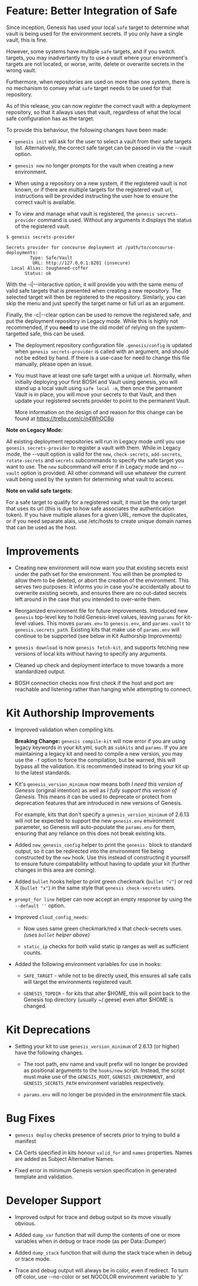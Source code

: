 # Feature: Better Integration of Safe

Since inception, Genesis has used your local `safe` target to determine what
vault is being used for the environment secrets.  If you only have a single
vault, this is fine.

However, some systems have multiple `safe` targets, and if you switch targets,
you may inadvertantly try to use a vault where your environment's targets are
not located, or worse, write, delete or overwrite secrets in the wrong
vault.

Furthermore, when repositories are used on more than one system, there is no
mechanism to convey what `safe` target needs to be used for that repository.

As of this release, you can now _register_ the correct vault with a deployment
repository, so that it always uses that vault, regardless of what the local
safe configuration has as the target.

To provide this behaviour, the following changes have been made:

- `genesis init` will ask for the user to select a vault from their safe
  targets list.  Alternatively, the correct safe target can be passed in via
  the --vault <target> option.

- `genesis new` no longer prompts for the vault when creating a new
  environment.

- When using a repository on a new system, if the registered vault is not
  known, or if there are multiple targets for the registered vault url,
  instructions will be provided instructing the user how to ensure the
  correct vault is available.

- To view and manage what vault is registered, the `genesis secrets-provider`
  command is used.  Without any arguments it displays the status of the
  registered vault.

```
$ genesis secrets-provider

Secrets provider for concourse deployment at /path/to/concourse-deployments:
         Type: Safe/Vault
          URL: http://127.0.0.1:8201 (insecure)
  Local Alias: toughened-coffer
       Status: ok
```

  With the -i|--interactive option, it will provide you with the same menu of
  valid safe targets that is presented when creating a new repository.  The
  selected target will then be registered to the repository.  Similarly, you
  can skip the menu and just specify the target name or full url as an
  argument.

  Finally, the -c|--clear option can be used to remove the registered safe,
  and put the deployment repository in Legacy mode.  While this is highly not
  recommended, if you **need** to use the old model of relying on the system-
  targetted safe, this can be used.

- The deployment repository configuration file `.genesis/config` is updated
  when `genesis secrets-provider` is called with an argument, and should not
  be edited by hand.  If there is a use-case for need to change this file
  manually, please open an issue.

- You must have at least one safe target with a unique url.  Normally, when
  initially deploying your first BOSH and Vault using genesis, you will stand
  up a local vault using `safe local -m`, then once the permanent Vault is in
  place, you will move your secrets to that Vault, and then update your
  registered secrets provider to point to the permanent Vault.

  More information on the design of and reason for this change can be found at
  https://trello.com/c/n4WhOC6p

**Note on Legacy Mode:**

All existing deployment repositories will run in Legacy mode until you use
`genesis secrets-provider` to register a vault with them.  While in Legacy
mode, the --vault option is valid for the `new`, `check-secrets`, `add-secrets`,
`rotate-secrets` and `secrets` subcommands to specify the safe target you want
to use.  The `new` subcommand will error if in Legacy mode and no `--vault`
option is provided.  All other command will use whatever the current vault
being used by the system for determining what vault to access.

**Note on valid safe targets:**

For a safe target to qualify for a registered vault, it must be the
only target that uses its url (this is due to how safe associates the
authentication token).  If you have multiple aliases for a given URL, remove
the duplicates, or if you need separate alais, use /etc/hosts to create unique
domain names that can be used as the host.

# Improvements

- Creating new environment will now warn you that existing secrets exist under
  the path set for the environment.  You will then be prompted to allow them
  to be deleted, or abort the creation of the environment.  This serves two
  purposes: It informs you in case you're accidentally about to overwrite
  existing secrets, and ensures there are no out-dated secrets left around in
  the case that you intended to over-write them.

- Reorganized environment file for future improvements.  Introduced new
  `genesis` top-level key to hold Genesis-level values, leaving `params` for
  kit-level values.  This moves `params.env` to `genesis.env`, and
  `params.vault` to `genesis.secrets_path`.  Existing kits that make use of
  `params.env` will continue to be supported (see below in Kit Authorship
  Improvments)

- `genesis download` is now `genesis fetch-kit`, and supports fetching new
  versions of local kits without having to specify any arguments.

- Cleaned up check and deployment interface to move towards a more standardized
  output.

- BOSH connection checks now first check if the host and port are reachable
  and listening rather than hanging while attempting to connect.

# Kit Authorship Improvements

- Improved validation when compiling kits.

  **Breaking Change:**  `genesis compile-kit` will now error if you are using
  legacy keywords in your kit.yml, such as `subkits` and `params`.  If you are
  maintaining a legacy kit and need to compile a new version, you may use the
  `-f` option to force the compilation, but be warned, this will bypass all
  the validation.  It is recommended instead to bring your kit up to the
  latest standards.

- Kit's `genesis_version_minimum` now means both _I need this version of
  Genesis_ (original intention) as well as _I fully support this verison of
  Genesis._ This means it can be used to deprecate or protect from deprecation
  features that are introduced in new versions of Genesis.

  For example, kits that don't specify a `genesis_version_minimum` of 2.6.13
  will not be expected to support the new `genesis.env` environment parameter,
  so Genesis will auto-populate the `params.env` for them, ensuring that any
  reliance on this does not break existing kits.

- Added `new_genesis_config` helper to print the `genesis:` block to standard
  output, so it can be redirected into the environment file being constructed
  by the `new` hook.  Use this instead of constructing it yourself to ensure
  future compatability without having to update your kit (further changes in
  this area are coming).

- Added `bullet` hooks helper to print green checkmark (`bullet "√"`) or red X
  (`bullet "x"`) in the same style that `genesis check-secrets` uses.

- `prompt_for line` helper can now accept an empty response by using the
  `--default ''` option.

- Improved `cloud_config_needs`:

  - Now uses same green checkmark/red x that check-secrets uses. _(uses
    `bullet` helper above)_

  - `static_ip` checks for both valid static ip ranges as well as sufficient
    counts.

- Added the following environment variables for use in hooks:

  - `SAFE_TARGET` - while not to be directly used, this ensures all safe calls
  will target the environments registered vault.

  - `GENESIS_TOPDIR` - for kits that alter $HOME, this will point back to the
    Genesis top directory (usually ~/.geese) even after $HOME is changed.

# Kit Deprecations

- Setting your kit to use `genesis_version_minimum` of 2.6.13 (or higher) have
  the following changes.

  - The root path, env name and vault prefix will no longer be provided as
    positional arguments to the `hooks/new` script.  Instead, the script must
    make use of the `GENESIS_ROOT`, `GENESIS_ENVIRONMENT`, and
    `GENESIS_SECRETS_PATH` environment variables respectively.

  - `params.env` will no longer be provided in the environment file stack.

# Bug Fixes

- `genesis deploy` checks presence of secrets prior to trying to build a
  manifest

- CA Certs specified in kits honour `valid_for` and `names` properties.  Names
  are added as Subject Alternative Names.

- Fixed error in minimum Genesis version specification in generated template
  and validation.

# Developer Support

- Improved output for trace and debug output so its move visually obvious.

- Added `dump_var` function that will dump the contents of one or more
  variables when in debug or trace mode (as per Data::Dumper)

- Added `dump_stack` function that will dump the stack trace when in debug or
  trace mode.

- Trace and debug output will always be in color, even if redirect.  To turn
  off color, use --no-color or set NOCOLOR environment variable to 'y'
